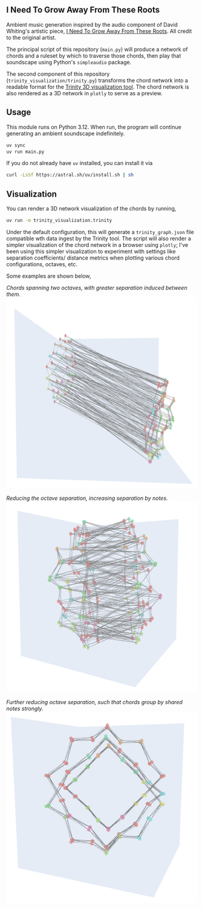 ## I Need To Grow Away From These Roots
Ambient music generation inspired by the audio component of David Whiting's artistic piece, [I Need To
Grow Away From These Roots](https://www.vitling.xyz/i-need-to-grow-away-from-these-roots/). 
All credit to the original artist. 

The principal script of this repository (`main.py`) will produce a network of chords and a ruleset by which to 
traverse those chords, then play that soundscape using Python's `simpleaudio` package.

The second component of this repository (`trinity_visualization/trinity.py`) transforms the chord network into a 
readable format for the [Trinity 3D visualization tool](https://github.com/trinity-xai/Trinity). The chord network is also rendered as a 
3D network in `plotly` to serve as a preview.

## Usage
This module runs on Python 3.12. When run, the program will continue generating an ambient soundscape indefinitely. 
```bash
uv sync
uv run main.py
```

If you do not already have `uv` installed, you can install it via
```bash
curl -LsSf https://astral.sh/uv/install.sh | sh
```

## Visualization
You can render a 3D network visualization of the chords by running,
```bash
uv run -m trinity_visualization.trinity
```
Under the default configuration, this will generate a `trinity_graph.json` file compatible wth data ingest by 
the Trinity tool. The script will also render a simpler visualization of the chord network in a browser using
`plotly`; I've been using this simpler visualization to experiment with settings like separation coefficients/ 
distance metrics when plotting various chord configurations, octaves, etc. 

Some examples are shown below,

_Chords spanning two octaves, with greater separation induced between them._
![Scatter Plot](assets/graph-1.png)

_Reducing the octave separation, increasing separation by notes._
![Scatter Plot](assets/graph-2.png)

_Further reducing octave separation, such that chords group by shared notes strongly._
![Scatter Plot](assets/graph-3.png)

